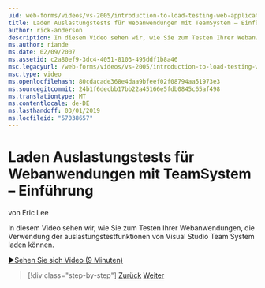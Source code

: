 ```yaml
---
uid: web-forms/videos/vs-2005/introduction-to-load-testing-web-applications-with-team-system
title: Laden Auslastungstests für Webanwendungen mit TeamSystem – Einführung | Microsoft-Dokumentation
author: rick-anderson
description: In diesem Video sehen wir, wie Sie zum Testen Ihrer Webanwendungen, die Verwendung der auslastungstestfunktionen von Visual Studio Team System laden können.
ms.author: riande
ms.date: 02/09/2007
ms.assetid: c2a80ef9-3dc4-4051-8103-495ddf1b8a46
msc.legacyurl: /web-forms/videos/vs-2005/introduction-to-load-testing-web-applications-with-team-system
msc.type: video
ms.openlocfilehash: 80cdacade368e4daa9bfeef02f08794aa51973e3
ms.sourcegitcommit: 24b1f6decbb17bb22a45166e5fdb0845c65af498
ms.translationtype: MT
ms.contentlocale: de-DE
ms.lasthandoff: 03/01/2019
ms.locfileid: "57038657"
---
```

<a name="introduction-to-load-testing-web-applications-with-team-system"></a>Laden Auslastungstests für Webanwendungen mit TeamSystem – Einführung
====================
von Eric Lee

In diesem Video sehen wir, wie Sie zum Testen Ihrer Webanwendungen, die Verwendung der auslastungstestfunktionen von Visual Studio Team System laden können.

[&#9654;Sehen Sie sich Video (9 Minuten)](https://channel9.msdn.com/Blogs/ASP-NET-Site-Videos/introduction-to-load-testing-web-applications-with-team-system)

> [!div class="step-by-step"]
> [Zurück](introduction-to-testing-web-applications-with-team-system.md)
> [Weiter](introduction-to-manual-testing-with-team-system.md)
